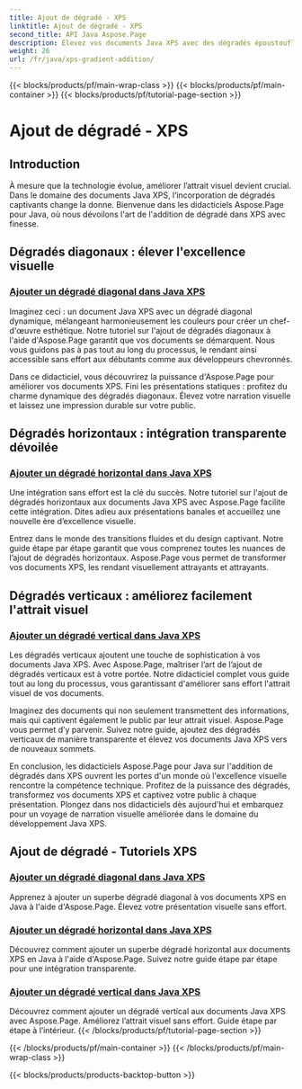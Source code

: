 ```yaml
---
title: Ajout de dégradé - XPS
linktitle: Ajout de dégradé - XPS
second_title: API Java Aspose.Page
description: Élevez vos documents Java XPS avec des dégradés époustouflants. Apprenez à ajouter des dégradés diagonaux, horizontaux et verticaux sans effort à l'aide des didacticiels Aspose.Page.
weight: 26
url: /fr/java/xps-gradient-addition/
---
```


{{< blocks/products/pf/main-wrap-class >}}
{{< blocks/products/pf/main-container >}}
{{< blocks/products/pf/tutorial-page-section >}}

# Ajout de dégradé - XPS

## Introduction

À mesure que la technologie évolue, améliorer l’attrait visuel devient crucial. Dans le domaine des documents Java XPS, l’incorporation de dégradés captivants change la donne. Bienvenue dans les didacticiels Aspose.Page pour Java, où nous dévoilons l'art de l'addition de dégradé dans XPS avec finesse.

## Dégradés diagonaux : élever l'excellence visuelle
### [Ajouter un dégradé diagonal dans Java XPS](./diagonal/)

Imaginez ceci : un document Java XPS avec un dégradé diagonal dynamique, mélangeant harmonieusement les couleurs pour créer un chef-d'œuvre esthétique. Notre tutoriel sur l'ajout de dégradés diagonaux à l'aide d'Aspose.Page garantit que vos documents se démarquent. Nous vous guidons pas à pas tout au long du processus, le rendant ainsi accessible sans effort aux débutants comme aux développeurs chevronnés.

Dans ce didacticiel, vous découvrirez la puissance d'Aspose.Page pour améliorer vos documents XPS. Fini les présentations statiques : profitez du charme dynamique des dégradés diagonaux. Élevez votre narration visuelle et laissez une impression durable sur votre public.

## Dégradés horizontaux : intégration transparente dévoilée
### [Ajouter un dégradé horizontal dans Java XPS](./horizontal/)

Une intégration sans effort est la clé du succès. Notre tutoriel sur l'ajout de dégradés horizontaux aux documents Java XPS avec Aspose.Page facilite cette intégration. Dites adieu aux présentations banales et accueillez une nouvelle ère d’excellence visuelle.

Entrez dans le monde des transitions fluides et du design captivant. Notre guide étape par étape garantit que vous comprenez toutes les nuances de l’ajout de dégradés horizontaux. Aspose.Page vous permet de transformer vos documents XPS, les rendant visuellement attrayants et attrayants.

## Dégradés verticaux : améliorez facilement l'attrait visuel
### [Ajouter un dégradé vertical dans Java XPS](./vertical/)

Les dégradés verticaux ajoutent une touche de sophistication à vos documents Java XPS. Avec Aspose.Page, maîtriser l’art de l’ajout de dégradés verticaux est à votre portée. Notre didacticiel complet vous guide tout au long du processus, vous garantissant d'améliorer sans effort l'attrait visuel de vos documents.

Imaginez des documents qui non seulement transmettent des informations, mais qui captivent également le public par leur attrait visuel. Aspose.Page vous permet d’y parvenir. Suivez notre guide, ajoutez des dégradés verticaux de manière transparente et élevez vos documents Java XPS vers de nouveaux sommets.

En conclusion, les didacticiels Aspose.Page pour Java sur l'addition de dégradés dans XPS ouvrent les portes d'un monde où l'excellence visuelle rencontre la compétence technique. Profitez de la puissance des dégradés, transformez vos documents XPS et captivez votre public à chaque présentation. Plongez dans nos didacticiels dès aujourd'hui et embarquez pour un voyage de narration visuelle améliorée dans le domaine du développement Java XPS.
## Ajout de dégradé - Tutoriels XPS
### [Ajouter un dégradé diagonal dans Java XPS](./diagonal/)
Apprenez à ajouter un superbe dégradé diagonal à vos documents XPS en Java à l'aide d'Aspose.Page. Élevez votre présentation visuelle sans effort.
### [Ajouter un dégradé horizontal dans Java XPS](./horizontal/)
Découvrez comment ajouter un superbe dégradé horizontal aux documents XPS en Java à l'aide d'Aspose.Page. Suivez notre guide étape par étape pour une intégration transparente.
### [Ajouter un dégradé vertical dans Java XPS](./vertical/)
Découvrez comment ajouter un dégradé vertical aux documents Java XPS avec Aspose.Page. Améliorez l’attrait visuel sans effort. Guide étape par étape à l’intérieur.
{{< /blocks/products/pf/tutorial-page-section >}}

{{< /blocks/products/pf/main-container >}}
{{< /blocks/products/pf/main-wrap-class >}}

{{< blocks/products/products-backtop-button >}}

